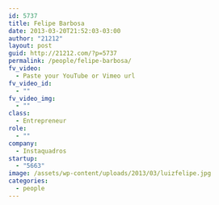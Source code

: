 ```yaml
---
id: 5737
title: Felipe Barbosa
date: 2013-03-20T21:52:03-03:00
author: "21212"
layout: post
guid: http://21212.com/?p=5737
permalink: /people/felipe-barbosa/
fv_video:
  - Paste your YouTube or Vimeo url
fv_video_id:
  - ""
fv_video_img:
  - ""
class:
  - Entrepreneur
role:
  - ""
company:
  - Instaquadros
startup:
  - "5663"
image: /assets/wp-content/uploads/2013/03/luizfelipe.jpg
categories:
  - people
---
```

